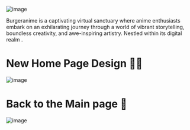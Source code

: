 ![image](https://github.com/amadich/BURGERANIME/assets/74735976/6037fbdf-989d-495b-965d-a26450f8e86f)

Burgeranime is a captivating virtual sanctuary where anime enthusiasts embark on an exhilarating journey through a world of vibrant storytelling, boundless creativity, and awe-inspiring artistry. Nestled within its digital realm .
# New Home Page Design 🐱‍👤
![image](https://github.com/amadich/BURGERANIME/assets/74735976/cd1dc440-4d9c-4fa1-84be-7c8f6c193777)
# Back to the Main page 🙈
![image](https://github.com/amadich/BURGERANIME/assets/74735976/8df26769-c7f1-4e54-afe0-c3a06e68646c)
